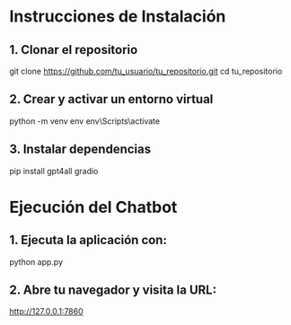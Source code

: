 # Instrucciones de Instalación

## 1. Clonar el repositorio
git clone https://github.com/tu_usuario/tu_repositorio.git
cd tu_repositorio

## 2. Crear y activar un entorno virtual
python -m venv env
env\Scripts\activate

## 3. Instalar dependencias
pip install gpt4all gradio

# Ejecución del Chatbot

## 1. Ejecuta la aplicación con:
python app.py
## 2. Abre tu navegador y visita la URL:
http://127.0.0.1:7860
